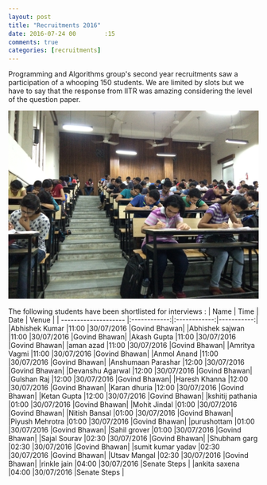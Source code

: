 ```yaml
---
layout: post
title: "Recruitments 2016"
date: 2016-07-24 00        :15
comments: true
categories: [recruitments]
---
```

Programming and Algorithms group's second year recruitments saw a participation of a whooping 150 students. We are limited by slots but we have to say that the response from IITR was amazing considering the level of the question paper.

<img src = "./images/posts/Interview/test.jpg">

The following students have been shortlisted for interviews : 
| Name                 | Time         | Date         | Venue      |
| -------------------- |:------------:|:------------:|-----------:|
|Abhishek Kumar	       |11:00         |30/07/2016	|Govind Bhawan|
|Abhishek sajwan	   |11:00         |30/07/2016	|Govind Bhawan|
|Akash Gupta	       |11:00         |30/07/2016	|Govind Bhawan|
|aman azad             |11:00         |30/07/2016	|Govind Bhawan|
|Amritya Vagmi 	       |11:00         |30/07/2016	|Govind Bhawan|
|Anmol Anand	       |11:00         |30/07/2016	|Govind Bhawan|
|Anshumaan Parashar    |12:00         |30/07/2016	|Govind Bhawan|
|Devanshu Agarwal	   |12:00         |30/07/2016	|Govind Bhawan|
|Gulshan Raj	       |12:00         |30/07/2016	|Govind Bhawan|
|Haresh Khanna	       |12:00         |30/07/2016	|Govind Bhawan|
|Karan dhuria	       |12:00         |30/07/2016	|Govind Bhawan|
|Ketan Gupta	       |12:00         |30/07/2016	|Govind Bhawan|
|kshitij pathania      |01:00         |30/07/2016	|Govind Bhawan|
|Mohit Jindal	       |01:00         |30/07/2016	|Govind Bhawan|
|Nitish Bansal	       |01:00         |30/07/2016	|Govind Bhawan|
|Piyush Mehrotra	   |01:00         |30/07/2016	|Govind Bhawan|
|purushottam	       |01:00         |30/07/2016	|Govind Bhawan|
|Sahil grover	       |01:00         |30/07/2016	|Govind Bhawan|
|Sajal Sourav	       |02:30	      |30/07/2016	|Govind Bhawan|
|Shubham garg	       |02:30	      |30/07/2016	|Govind Bhawan|
|sumit kumar yadav	   |02:30	      |30/07/2016	|Govind Bhawan|
|Utsav Mangal	       |02:30	      |30/07/2016	|Govind Bhawan|
|rinkle jain           |04:00         |30/07/2016	|Senate Steps |
|ankita saxena	       |04:00         |30/07/2016	|Senate Steps |